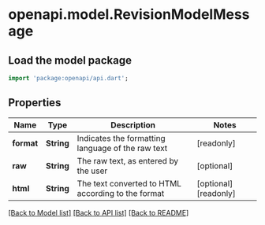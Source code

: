 # openapi.model.RevisionModelMessage

## Load the model package
```dart
import 'package:openapi/api.dart';
```

## Properties
Name | Type | Description | Notes
------------ | ------------- | ------------- | -------------
**format** | **String** | Indicates the formatting language of the raw text | [readonly] 
**raw** | **String** | The raw text, as entered by the user | [optional] 
**html** | **String** | The text converted to HTML according to the format | [optional] [readonly] 

[[Back to Model list]](../README.md#documentation-for-models) [[Back to API list]](../README.md#documentation-for-api-endpoints) [[Back to README]](../README.md)


